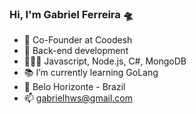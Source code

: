 ### Hi, I'm Gabriel Ferreira 🛸

- 💼 Co-Founder at Coodesh
- 💙 Back-end development 
- 👨🏻‍💻 Javascript, Node.js, C#, MongoDB
- 📚 I’m currently learning GoLang
- 📍 Belo Horizonte - Brazil
- 📫 gabrielhws@gmail.com
